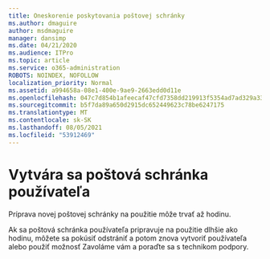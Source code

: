 ```yaml
---
title: Oneskorenie poskytovania poštovej schránky
ms.author: dmaguire
author: msdmaguire
manager: dansimp
ms.date: 04/21/2020
ms.audience: ITPro
ms.topic: article
ms.service: o365-administration
ROBOTS: NOINDEX, NOFOLLOW
localization_priority: Normal
ms.assetid: a994658a-08e1-400e-9ae9-2663edd0d11e
ms.openlocfilehash: 047c7d854b1afeecaf47cfd7358dd219913f5354ad7ad329a33a795c75da5d7f
ms.sourcegitcommit: b5f7da89a650d2915dc652449623c78be6247175
ms.translationtype: MT
ms.contentlocale: sk-SK
ms.lasthandoff: 08/05/2021
ms.locfileid: "53912469"
---
```

# <a name="your-users-mailbox-is-being-created"></a>Vytvára sa poštová schránka používateľa

Príprava novej poštovej schránky na použitie môže trvať až hodinu.
  
Ak sa poštová schránka používateľa pripravuje na použitie dlhšie ako hodinu, môžete sa pokúsiť odstrániť a potom znova vytvoriť používateľa alebo použiť možnosť Zavoláme vám a poraďte sa s technikom podpory.
  

